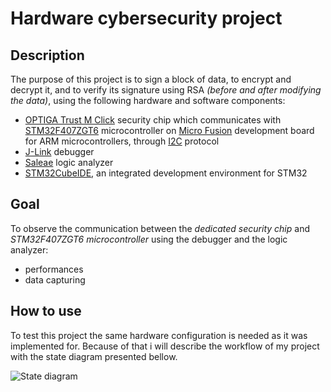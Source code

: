 # Hardware cybersecurity project

## Description

The purpose of this project is to sign a block of data, to encrypt and decrypt it, and to verify its signature using RSA *(before and after modifying the data)*, using the following hardware and software components:

* [OPTIGA Trust M Click](https://www.mikroe.com/trust-m-click) security chip which communicates with [STM32F407ZGT6](https://www.st.com/en/microcontrollers-microprocessors/stm32f407-417.html) microcontroller on [Micro Fusion](https://www.mikroe.com/fusion-for-arm) development board for ARM microcontrollers, through [I2C](https://github.com/Infineon/optiga-trust-m/blob/develop/documents/Infineon_I2C_Protocol_v2.03.pdf) protocol
* [J-Link](https://www.segger.com/products/debug-probes/j-link/) debugger
* [Saleae](https://www.saleae.com/) logic analyzer
* [STM32CubeIDE](https://www.st.com/en/development-tools/stm32cubeide.html), an integrated development environment for STM32

## Goal

To observe the communication between the *dedicated security chip* and *STM32F407ZGT6 microcontroller* using the debugger and the logic analyzer:

* performances
* data capturing

## How to use

To test this project the same hardware configuration is needed as it was implemented for. Because of that i will describe the workflow of my project with the state diagram presented bellow.


![State diagram](https://github.com/user-attachments/assets/10fd0850-e942-4b74-a56e-59c1f88e86a7)
